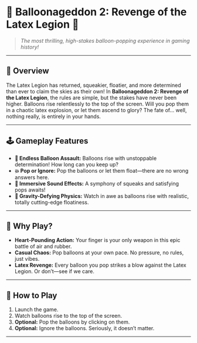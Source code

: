 # 🎈 Balloonageddon 2: Revenge of the Latex Legion 🎈

> *The most thrilling, high-stakes balloon-popping experience in gaming history!*  

---

## 📖 **Overview**

The Latex Legion has returned, squeakier, floatier, and more determined than ever to claim the skies as their own! In **Balloonageddon 2: Revenge of the Latex Legion**, the rules are simple, but the stakes have never been higher. Balloons rise relentlessly to the top of the screen. Will you pop them in a chaotic latex explosion, or let them ascend to glory? The fate of... well, nothing really, is entirely in your hands.

---

## 🕹️ **Gameplay Features**
- **🎈 Endless Balloon Assault:** Balloons rise with unstoppable determination! How long can you keep up?
- **💥 Pop or Ignore:** Pop the balloons or let them float—there are no wrong answers here.
- **🎵 Immersive Sound Effects:** A symphony of squeaks and satisfying pops awaits!
- **🌌 Gravity-Defying Physics:** Watch in awe as balloons rise with realistic, totally cutting-edge floatiness.

---

## 🌟 **Why Play?**
- **Heart-Pounding Action:** Your finger is your only weapon in this epic battle of air and rubber.
- **Casual Chaos:** Pop balloons at your own pace. No pressure, no rules, just vibes.  
- **Latex Revenge:** Every balloon you pop strikes a blow against the Latex Legion. Or don’t—see if we care.  

---

## 🚀 **How to Play**
1. Launch the game.
2. Watch balloons rise to the top of the screen.
3. **Optional:** Pop the balloons by clicking on them.
4. **Optional:** Ignore the balloons. Seriously, it doesn’t matter.

---
